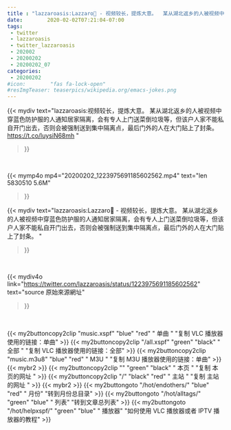 ```yaml
---
title : "lazzaroasis:Lazzaro🐘 - 视频较长，提炼大意。  某从湖北返乡的人被视频中穿蓝色防护服的人通知居家隔离，会有专人上门送菜倒垃圾等，但该户人家不能私自开门出去，否则会被强制送到集中隔离点，最后门外的人在大门贴上了封条。 "
date:        2020-02-02T07:21:04-07:00
tags:
 - twitter
 - lazzaroasis
 - twitter_lazzaroasis
 - 202002
 - 20200202
 - 20200202_07
categories:
 - 20200202
#icon:        "fas fa-lock-open"
#resImgTeaser: teaserpics/wikipedia.org/emacs-jokes.png
---
```


{{< mydiv text="lazzaroasis:视频较长，提炼大意。  某从湖北返乡的人被视频中穿蓝色防护服的人通知居家隔离，会有专人上门送菜倒垃圾等，但该户人家不能私自开门出去，否则会被强制送到集中隔离点，最后门外的人在大门贴上了封条。 https://t.co/luysiN68mh "
>}}
<br>


{{< mymp4o mp4="20200202_1223975691185602562.mp4"
text="len 5830510    5.6M"
>}}


{{< mydiv text="lazzaroasis:Lazzaro🐘 - 视频较长，提炼大意。  某从湖北返乡的人被视频中穿蓝色防护服的人通知居家隔离，会有专人上门送菜倒垃圾等，但该户人家不能私自开门出去，否则会被强制送到集中隔离点，最后门外的人在大门贴上了封条。 "
>}}
<br>

{{< mydiv4o link="https://twitter.com/lazzaroasis/status/1223975691185602562"
text="source 原始來源網址"
>}}


<br>



{{< my2buttoncopy2clip "music.xspf"        "blue"   "red"    " 单曲 "  "复制 VLC 播放器使用的链接：单曲" >}} {{< my2buttoncopy2clip "/all.xspf"         "green"  "black"  " 全部 "  "复制 VLC 播放器使用的链接：全部" >}} {{< my2buttoncopy2clip "music.m3u8"        "blue"   "red"    " M3U  "    "复制 M3U 播放器使用的链接：单曲" >}} {{< mybr2 >}} {{< my2buttoncopy2clip ""                  "green"  "black"  " 本页 "    "复制 本页的网址 " >}} {{< my2buttoncopy2clip "/"                 "black"  "red"    " 主站 "    "复制 主站的网址 " >}} {{< mybr2 >}} {{< my2buttongoto      "/hot/endothers/"   "blue"   "red"    " 月份"   "转到月份总目录" >}} {{< my2buttongoto      "/hot/alltags/"     "green"  "blue"   " 列表"   "转到文章总列表" >}} {{< my2buttongoto      "/hot/helpxspf/"    "green"  "blue"   " 播放器" "如何使用 VLC 播放器或者 IPTV 播放器的教程" >}} 
